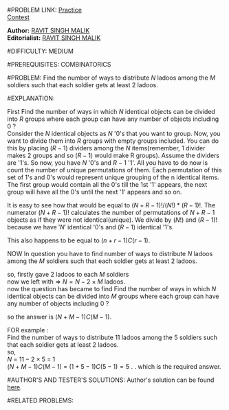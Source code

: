 #PROBLEM LINK:
[Practice][111]   
[Contest][222]

**Author:** [RAVIT SINGH MALIK][4444]   
**Editorialist:** [RAVIT SINGH MALIK][6666]

#DIFFICULTY:
MEDIUM

#PREREQUISITES:
COMBINATORICS
 
#PROBLEM:
Find the number of ways to distribute $N$ ladoos among the $M$ soldiers such that each soldier 
gets at least 2 ladoos.


#EXPLANATION:

First Find the number of ways in which $N$ identical objects can be divided into $R$ groups where each group can have any number of objects including $0$ ?  
Consider the $N$ identical objects as $N$ '0's that you want to group. Now, you want to divide them into $R$ groups with empty groups included. You can do this by placing $(R - 1)$ dividers  among the $N$ items(remember, 1 divider makes 2 groups and so $(R - 1)$ would  make R groups). Assume the dividers are '1's. So now, you have $N$ '0's and $R-1$ '1'. All you have to do now is count the number of unique permutations of them. Each permutation of this set of 1's and 0's would represent unique grouping of the n identical items. The first group would contain all the 0's till the 1st '1' appears, the next group will have all the 0's until the next '1' appears and so on.    

 It is easy to see how that would be equal to $(N + R - 1)! / (N!)*(R - 1)!$. The numerator $(N + R - 1)!$ calculates the number of permutations of $N + R - 1$ objects as if they were not identical(unique). We divide by $(N!)$ and $(R - 1)!$ because we have $'N'$ identical '0's and $(R - 1)$ identical '1's.  

This also happens to be equal to $(n+r-1)C(r-1)$.



NOW In question you have to find number of ways to distribute $N$ ladoos among the $M$ soldiers such that each soldier 
gets at least 2 ladoos.  

so, firstly gave 2 ladoos to each $M$ soldiers   
   now we left with 
=> $N = N - 2 \times M$  ladoos.  
now the question has became to find Find the number of ways in which $N$ identical objects can be divided into $M$ groups where each group can have any number of objects including $0$ ?  

so the answer is $(N+M-1)C(M-1)$.    

   FOR example :    
Find the number of ways to distribute $11$ ladoos among the $5$ soldiers such that each soldier 
gets at least 2 ladoos.  
so,  
 $N$ = $11-2 \times 5$ = $1$  
$(N+M-1)C(M-1)$ = $(1+5-1)C(5-1) = 5$ .  .
 which is the required answer.

#AUTHOR'S AND TESTER'S SOLUTIONS:
Author's solution can be found [here][333]. 


#RELATED PROBLEMS:

[111]: https://www.codechef.com/problems/INLO36
[222]: https://www.codechef.com/INLO1601/problems/INLO36
[333]: https://www.codechef.com/viewsolution/11773784

[4444]: http://www.codechef.com/users/ravit0001
[6666]: http://www.codechef.com/users/ravit0001
